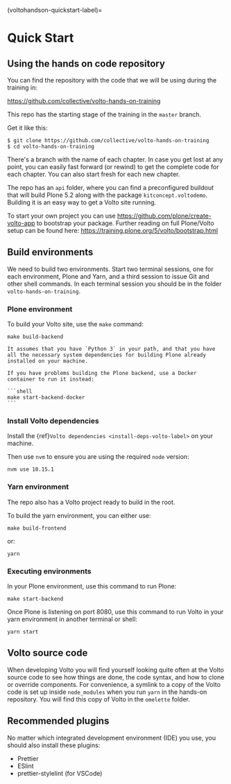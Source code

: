 (voltohandson-quickstart-label)=

# Quick Start

## Using the hands on code repository

You can find the repository with the code that we will be using during the training in:

<https://github.com/collective/volto-hands-on-training>

This repo has the starting stage of the training in the `master` branch.

Get it like this:

```
$ git clone https://github.com/collective/volto-hands-on-training
$ cd volto-hands-on-training
```

There's a branch with the name of each chapter.
In case you get lost at any point, you can easily fast forward (or rewind) to get the complete code for each chapter.
You can also start fresh for each new chapter.

The repo has an `api` folder, where you can find a preconfigured buildout that will build Plone 5.2 along with the package `kitconcept.voltodemo`.
Building it is an easy way to get a Volto site running.

To start your own project you can use <https://github.com/plone/create-volto-app> to bootstrap your package. Further reading on full Plone/Volto setup can be found here: <https://training.plone.org/5/volto/bootstrap.html>

## Build environments

We need to build two environments.
Start two terminal sessions, one for each environment, Plone and Yarn, and a third session to issue Git and other shell commands.
In each terminal session you should be in the folder `volto-hands-on-training`.

### Plone environment

To build your Volto site, use the `make` command:

```shell
make build-backend
```

```{note}
It assumes that you have `Python 3` in your path, and that you have all the necessary system dependencies for building Plone already installed on your machine.
```

````{note}
If you have problems building the Plone backend, use a Docker container to run it instead:

```shell
make start-backend-docker
```
````

### Install Volto dependencies

Install the {ref}`Volto dependencies <install-deps-volto-label>` on your machine.

Then use `nvm` to ensure you are using the required `node` version:

```shell
nvm use 10.15.1
```

### Yarn environment

The repo also has a Volto project ready to build in the root.

To build the yarn environment, you can either use:

```shell
make build-frontend
```

or:

```shell
yarn
```

### Executing environments

In your Plone environment, use this command to run Plone:

```shell
make start-backend
```

Once Plone is listening on port 8080, use this command to run Volto in your yarn environment in another terminal or shell:

```shell
yarn start
```

## Volto source code

When developing Volto you will find yourself looking quite often at the Volto source code to see how things are done, the code syntax, and how to clone or override components.
For convenience, a symlink to a copy of the Volto code is set up inside `node_modules` when you run `yarn` in the hands-on repository.
You will find this copy of Volto in the `omelette` folder.

## Recommended plugins

No matter which integrated development environment (IDE) you use, you should also install these plugins:

- Prettier
- ESlint
- prettier-stylelint (for VSCode)
